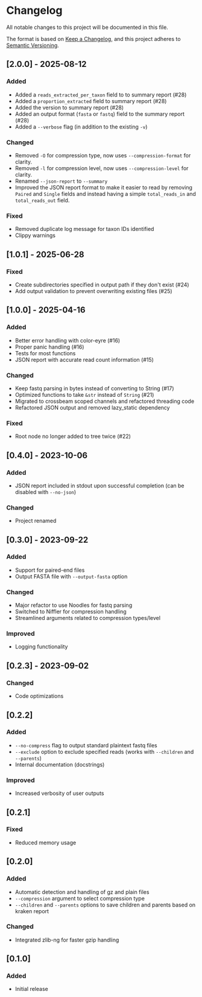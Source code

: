 # Changelog

All notable changes to this project will be documented in this file.

The format is based on [Keep a Changelog](https://keepachangelog.com/en/1.1.0/),
and this project adheres to [Semantic Versioning](https://semver.org/spec/v2.0.0.html).

## [2.0.0] - 2025-08-12

### Added
- Added a `reads_extracted_per_taxon` field to to summary report (#28)
- Added a `proportion_extracted` field to summary report (#28)
- Added the version to summary report (#28)
- Added an output format (`fasta` or `fastq`) field to the summary report (#28)
- Added a `--verbose` flag (in addition to the existing `-v`)

### Changed
- Removed `-O` for compression type, now uses `--compression-format` for clarity.
- Removed `-l` for compression level, now uses `--compression-level` for clarity.
- Renamed `--json-report` to `--summary`
- Improved the JSON report format to make it easier to read by removing `Paired` and `Single` fields and instead having a simple `total_reads_in` and `total_reads_out` field.

### Fixed
- Removed duplicate log message for taxon IDs identified
- Clippy warnings

## [1.0.1] - 2025-06-28

### Fixed
- Create subdirectories specified in output path if they don't exist (#24)
- Add output validation to prevent overwriting existing files (#25)

## [1.0.0] - 2025-04-16

### Added
- Better error handling with color-eyre (#16)
- Proper panic handling (#16)
- Tests for most functions
- JSON report with accurate read count information (#15)

### Changed
- Keep fastq parsing in bytes instead of converting to String (#17)
- Optimized functions to take `&str` instead of `String` (#21)
- Migrated to crossbeam scoped channels and refactored threading code
- Refactored JSON output and removed lazy_static dependency

### Fixed
- Root node no longer added to tree twice (#22)

## [0.4.0] - 2023-10-06

### Added
- JSON report included in stdout upon successful completion (can be disabled with `--no-json`)

### Changed
- Project renamed

## [0.3.0] - 2023-09-22

### Added
- Support for paired-end files
- Output FASTA file with `--output-fasta` option

### Changed
- Major refactor to use Noodles for fastq parsing
- Switched to Niffler for compression handling
- Streamlined arguments related to compression types/level

### Improved
- Logging functionality

## [0.2.3] - 2023-09-02

### Changed
- Code optimizations

## [0.2.2]

### Added
- `--no-compress` flag to output standard plaintext fastq files
- `--exclude` option to exclude specified reads (works with `--children` and `--parents`)
- Internal documentation (docstrings)

### Improved
- Increased verbosity of user outputs

## [0.2.1]

### Fixed
- Reduced memory usage

## [0.2.0]

### Added
- Automatic detection and handling of gz and plain files
- `--compression` argument to select compression type
- `--children` and `--parents` options to save children and parents based on kraken report

### Changed
- Integrated zlib-ng for faster gzip handling

## [0.1.0]

### Added
- Initial release